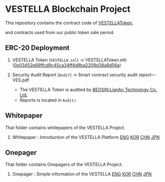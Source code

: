 VESTELLA Blockchain Project
===================


This repository contains the contract code of [VESTELLAToken](https://etherscan.io/token/0x03452e69ffcd9c45ca34ff4d9ba2209d38a8d56a), 

and contracts used from our public token sale period.  




## ERC-20 Deployment

1. VESTELLA Token (`VESTELLA.sol`) → VESTELLAToken.eth ([0x03452e69ffcd9c45ca34ff4d9ba2209d38a8d56a](https://etherscan.io/address/0x03452e69ffcd9c45ca34ff4d9ba2209d38a8d56a))

2. Security Audit Report (`Audit`) → Smart contract security audit report—VES.pdf
   - The VESTELLA Token is audited by [BEOSIN:LianAn Technology Co. Ltd.](https://www.lianantech.com/#/)
   - Reports is located in `Audit/`.




## Whitepaper

That folder contains whitepapers of the VESTELLA Project.  

1. Whitepaper : Introduction of the VESTELLA Platform [ENG](https://vestella.io/static/pager/whitepaper/vestella_whitepaper_181217(eng).pdf) [KOR](https://vestella.io/static/pager/whitepaper/vestella_whitepaper_181217(kor).pdf) [CHN](https://vestella.io/static/pager/whitepaper/vestella_whitepaper_181224(chn).pdf) [JPN](https://vestella.io/static/pager/whitepaper/vestella_whitepaper_181224(jpn).pdf)



## Onepager

That folder contains Onepagers of the VESTELLA Project. 

1. Onepager : Simple information of the VESTELLA [ENG](https://vestella.io/static/pager/onepager/Vestella_onepager_181220_Eng.pdf) [KOR](https://vestella.io/static/pager/onepager/Vestella_onepager_181220_Kor.pdf) [CHN](https://vestella.io/static/pager/onepager/Vestella_onepager_181224_Chn.pdf) [JPN](https://vestella.io/static/pager/onepager/Vestella_onepager_181224_Jpn.pdf)
